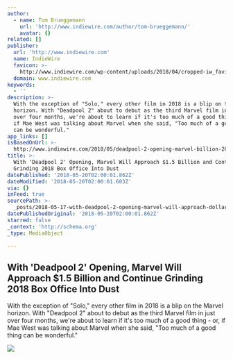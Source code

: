 ```yaml
---
author:
  - name: Tom Brueggemann
    url: 'http://www.indiewire.com/author/tom-brueggemann/'
    avatar: {}
related: []
publisher:
  url: 'http://www.indiewire.com'
  name: IndieWire
  favicon: >-
    http://www.indiewire.com/wp-content/uploads/2018/04/cropped-iw_favicon.png?w=192
  domain: www.indiewire.com
keywords:
  - ''
description: >-
  With the exception of "Solo," every other film in 2018 is a blip on the Marvel
  horizon. With "Deadpool 2" about to debut as the third Marvel film in just
  over four months, we're about to learn if it's too much of a good thing - or,
  if Mae West was talking about Marvel when she said, "Too much of a good thing
  can be wonderful."
app_links: []
isBasedOnUrl: >-
  http://www.indiewire.com/2018/05/deadpool-2-opening-marvel-billion-2018-box-office-1201964523/amp/
title: >-
  With 'Deadpool 2' Opening, Marvel Will Approach $1.5 Billion and Continue
  Grinding 2018 Box Office Into Dust
datePublished: '2018-05-20T02:00:01.862Z'
dateModified: '2018-05-20T02:00:01.603Z'
via: {}
inFeed: true
sourcePath: >-
  _posts/2018-05-17-with-deadpool-2-opening-marvel-will-approach-dollar15-billion.md
datePublishedOriginal: '2018-05-20T02:00:01.862Z'
starred: false
_context: 'http://schema.org'
_type: MediaObject

---
```

<article style=""><h1>With 'Deadpool 2' Opening, Marvel Will Approach $1.5 Billion and Continue Grinding 2018 Box Office Into Dust</h1><p>With the exception of "Solo," every other film in 2018 is a blip on the Marvel horizon. With "Deadpool 2" about to debut as the third Marvel film in just over four months, we're about to learn if it's too much of a good thing - or, if Mae West was talking about Marvel when she said, "Too much of a good thing can be wonderful."</p><img src="http://www.indiewire.com/wp-content/uploads/2018/05/deadpool-2.jpg?w=780" /></article>